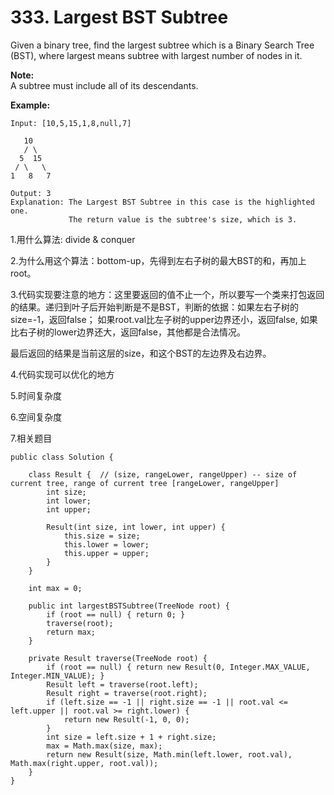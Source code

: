 # 333. Largest BST Subtree

Given a binary tree, find the largest subtree which is a Binary Search Tree \(BST\), where largest means subtree with largest number of nodes in it.

**Note:**  
A subtree must include all of its descendants.

**Example:**

```text
Input: [10,5,15,1,8,null,7]

   10 
   / \ 
  5  15 
 / \   \ 
1   8   7

Output: 3
Explanation: The Largest BST Subtree in this case is the highlighted one.
             The return value is the subtree's size, which is 3.
```

1.用什么算法: divide & conquer

2.为什么用这个算法：bottom-up，先得到左右子树的最大BST的和，再加上root。

3.代码实现要注意的地方：这里要返回的值不止一个，所以要写一个类来打包返回的结果。递归到叶子后开始判断是不是BST，判断的依据：如果左右子树的size=-1，返回false； 如果root.val比左子树的upper边界还小，返回false, 如果比右子树的lower边界还大，返回false，其他都是合法情况。

最后返回的结果是当前这层的size，和这个BST的左边界及右边界。

4.代码实现可以优化的地方

5.时间复杂度

6.空间复杂度

7.相关题目

```text
public class Solution {
    
    class Result {  // (size, rangeLower, rangeUpper) -- size of current tree, range of current tree [rangeLower, rangeUpper]
        int size;
        int lower;
        int upper;
        
        Result(int size, int lower, int upper) {
            this.size = size;
            this.lower = lower;
            this.upper = upper;
        }
    }
    
    int max = 0;
    
    public int largestBSTSubtree(TreeNode root) {
        if (root == null) { return 0; }    
        traverse(root);
        return max;
    }
    
    private Result traverse(TreeNode root) {
        if (root == null) { return new Result(0, Integer.MAX_VALUE, Integer.MIN_VALUE); }
        Result left = traverse(root.left);
        Result right = traverse(root.right);
        if (left.size == -1 || right.size == -1 || root.val <= left.upper || root.val >= right.lower) {
            return new Result(-1, 0, 0);
        }
        int size = left.size + 1 + right.size;
        max = Math.max(size, max);
        return new Result(size, Math.min(left.lower, root.val), Math.max(right.upper, root.val));
    }
}
```

